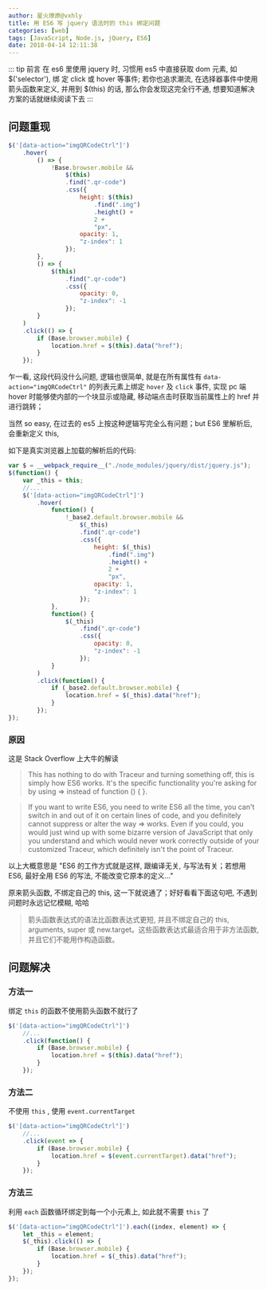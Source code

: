 ```yaml
---
author: 星火燎原@vxhly
title: 用 ES6 写 jquery 语法时的 this 绑定问题
categories: [web]
tags: [JavaScript, Node.js, jQuery, ES6]
date: 2018-04-14 12:11:38
---
```


::: tip 前言
在 es6 里使用 jquery 时, 习惯用 es5 中直接获取 dom 元素, 如 $('selector'), 绑 定 click 或 hover 等事件; 若你也追求潮流, 在选择器事件中使用箭头函数来定义, 并用到 $(this) 的话, 那么你会发现这完全行不通, 想要知道解决方案的话就继续阅读下去
:::
<!-- more -->

## 问题重现

``` javascript
$('[data-action="imgQRCodeCtrl"]')
    .hover(
        () => {
            !Base.browser.mobile &&
                $(this)
                .find(".qr-code")
                .css({
                    height: $(this)
                        .find(".img")
                        .height() +
                        2 +
                        "px",
                    opacity: 1,
                    "z-index": 1
                });
        },
        () => {
            $(this)
                .find(".qr-code")
                .css({
                    opacity: 0,
                    "z-index": -1
                });
        }
    )
    .click(() => {
        if (Base.browser.mobile) {
            location.href = $(this).data("href");
        }
    });
```

乍一看, 这段代码没什么问题, 逻辑也很简单, 就是在所有属性有 `data-action="imgQRCodeCtrl"` 的列表元素上绑定 `hover` 及 `click` 事件, 实现 pc 端 hover 时能够使内部的一个块显示或隐藏, 移动端点击时获取当前属性上的 href 并进行跳转；

当然 so easy, 在过去的 es5 上按这种逻辑写完全么有问题；but ES6 里解析后, 会重新定义 this, 

如下是真实浏览器上加载的解析后的代码: 

``` javascript
var $ = __webpack_require__("./node_modules/jquery/dist/jquery.js");
$(function() {
    var _this = this;
    //....
    $('[data-action="imgQRCodeCtrl"]')
        .hover(
            function() {
                !_base2.default.browser.mobile &&
                    $(_this)
                    .find(".qr-code")
                    .css({
                        height: $(_this)
                            .find(".img")
                            .height() +
                            2 +
                            "px",
                        opacity: 1,
                        "z-index": 1
                    });
            },
            function() {
                $(_this)
                    .find(".qr-code")
                    .css({
                        opacity: 0,
                        "z-index": -1
                    });
            }
        )
        .click(function() {
            if (_base2.default.browser.mobile) {
                location.href = $(_this).data("href");
            }
        });
});
```

### 原因

这是 Stack Overflow 上大牛的解读

> This has nothing to do with Traceur and turning something off, this is simply how ES6 works. It's the specific functionality you're asking for by using => instead of function () { }.

> If you want to write ES6, you need to write ES6 all the time, you can't switch in and out of it on certain lines of code, and you definitely cannot suppress or alter the way => works. Even if you could, you would just wind up with some bizarre version of JavaScript that only you understand and which would never work correctly outside of your customized Traceur, which definitely isn't the point of Traceur.

以上大概意思是 "ES6 的工作方式就是这样, 跟编译无关, 与写法有关；若想用 ES6, 最好全用 ES6 的写法, 不能改变它原本的定义..."

原来箭头函数, 不绑定自己的 this, 这一下就说通了；好好看看下面这句吧, 不遇到问题时永远记忆模糊, 哈哈

> 箭头函数表达式的语法比函数表达式更短, 并且不绑定自己的 this, arguments, super 或 new.target。这些函数表达式最适合用于非方法函数, 并且它们不能用作构造函数。

## 问题解决

### 方法一

绑定 `this` 的函数不使用箭头函数不就行了

``` javascript
$('[data-action="imgQRCodeCtrl"]')
    //...
    .click(function() {
        if (Base.browser.mobile) {
            location.href = $(this).data("href");
        }
    });
```

### 方法二

不使用 `this` , 使用 `event.currentTarget` 

``` javascript
$('[data-action="imgQRCodeCtrl"]')
    //...
    .click(event => {
        if (Base.browser.mobile) {
            location.href = $(event.currentTarget).data("href");
        }
    });
```

### 方法三

利用 `each` 函数循环绑定到每一个小元素上, 如此就不需要 `this` 了

``` javascript
$('[data-action="imgQRCodeCtrl"]').each((index, element) => {
    let _this = element;
    $(_this).click(() => {
        if (Base.browser.mobile) {
            location.href = $(_this).data("href");
        }
    });
});
```

